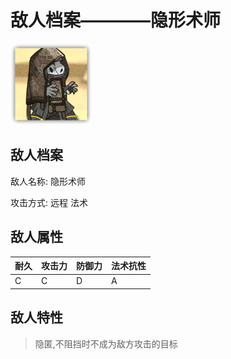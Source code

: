 # 敌人档案————隐形术师

![隐形术师](./eneIcons/隐形术师.png)

## 敌人档案

敌人名称: 隐形术师

攻击方式: 远程 法术

## 敌人属性

| 耐久      | 攻击力  | 防御力 | 法术抗性 |
|---------|------|-----|------|
| C | C | D | A |

## 敌人特性
> 隐匿,不阻挡时不成为敌方攻击的目标
